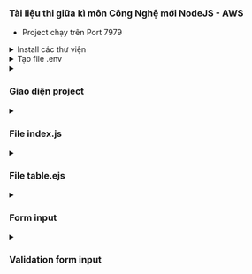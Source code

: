 ### Tài liệu thi giữa kì môn Công Nghệ mới NodeJS - AWS
- Project chạy trên Port 7979
<details close>
    <summary>
        Install các thư viện
    </summary>
    <img src="./img/cnm-12.png" />
</details> 
<details close>
    <summary>
        Tạo file .env
    </summary>
    + Đặt tên các biến trong file .env
    + Nhập SecretKey và AccessKey của AWS vào
    + Hình minh họa
    <img src="./img/env.png" />
</details> 
<details close>
    <summary>
        <h3>Giao diện project</h3>
    </summary>
    <img src="./img/cnm-01.png" />
    <img src="./img/cnm-02.png" />
</details>
<details close>
    <summary>
        <h3>File index.js</h3>
    </summary>
    <img src="./img/cnm-09.png" />
    <img src="./img/cnm-10.png" />
    <img src="./img/cnm-11.png" />
</details>
<details close>
    <summary>
        <h3>File table.ejs</h3>
    </summary>
    <img src="./img/cnm-07.png" />
    <img src="./img/cnm-08.png" />
</details>
<details close>
    <summary>
        <h3>Form input</h3>
    </summary>
    <img src="./img/cnm-06.png" />
</details>
<details close>
    <summary>
        <h3>Validation form input</h3>
    </summary>
    <img src="./img/cnm-03.png" />
    <img src="./img/cnm-04.png" />
    <img src="./img/cnm-05.png" />
</details>
